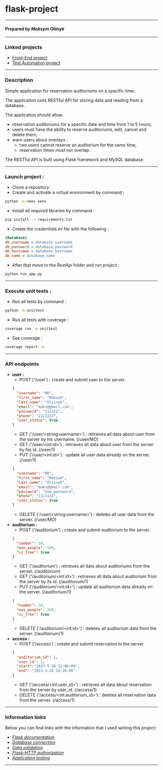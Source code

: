 # flask-project
***
#### Prepared by *Maksym Oliinyk*
***
### Linked projects
- [Front-End project](https://github.com/Maksym637/frontend-project)
- [Test Automation project](https://github.com/Maksym637/selenium-testing-project)
***
### Description
Simple application for reservation auditoriums on a specific time.

The application uses RESTful API for storing data and reading from a database.

The application should allow:
* reservation auditoriums for a specific date and time from 1 to 5 hours;
* users must have the ability to reserve auditoriums, edit, cancel and
  delete them;
* warn users about overlays :
  * two users cannot reserve an auditorium for the same time,
  * reservation times must not overlap.

The RESTful API is built using _Flask_ framework and _MySQL_ database.
***
### Launch project :
- Clone a repository 
- Create and activate a virtual environment by command :
```sh
python -m venv venv
```
- Install all required libraries by command :
```sh
pip install -r requirements.txt
```
- Create the _credentials.ini_ file with the following :
```ini
[Database]
db_username = database_username
db_password = database_password
db_hostname = database_hostname
db_name = database_name
```
- After that move to the _RestApi_ folder and run project :
```sh
python run_app.py
```
***
### Execute unit tests :
- Run all tests by command :
```sh
python -m unittest
```
- Run all tests with coverage :
```sh
coverage run -m unittest
```
- See coverage :
```sh
coverage report -m
```
***
### API endpoints
* **user :**
  * POST ('/user') : create and submit user to the server.
  ```json
  {
    "username": "MO",
    "first_name": "Maksym",
    "last_name": "Oliinyk",
    "email": "maks@gmail.com",
    "password": "212121",
    "phone": "2222222",
    "user_status": true
  }
  ```
  * GET ('/user/\<string:username>') : retrieves all data about user from the server by his username. (/user/MO)
  * GET ('/user/\<int:id>') : retrieves all data about user from the server by his id. (/user/1)
  * PUT ('/user/\<int:id>') : update all user data already on the server. (/user/1)
  ```json
  {
    "username": "MO",
    "first_name": "Maksym",
    "last_name": "Oliinyk",
    "email": "maks@gmail.com",
    "password": "new_password",
    "phone": "1111111",
    "user_status": true
  }
  ```
  * DELETE ('/user/\<string:username>') : deletes all user data from the server. (/user/MO)
* **auditorium :**
  * POST ('/auditorium') : create and submit auditorium to the server.
  ```json
  {
    "number": 10,
    "max_people": 100,
    "is_free": true
  }
  ```
  * GET ('/auditorium') : retrieves all data about auditoriums from the server. (/auditorium)
  * GET ('/auditorium/\<int:id>') : retrieves all data about auditorium from the server by its id. (/auditorium/1)
  * PUT ('/auditorium/\<int:id>') : update all auditorium data already on the server. (/auditorium/1)
  ```json
  {
    "number": 10,
    "max_people": 350,
    "is_free": true
  }
  ```
  * DELETE ('/auditorium/\<int:id>') : deletes all auditorium data from the server. (/auditorium/1)
* **access :**
  * POST ('/access') : create and submit reservation to the server.
  ```json
  {
    "auditorium_id": 1,
    "user_id": 1,
    "start":"2023-5-28 12:00:00",
    "end": "2023-5-28 14:30:00"
  }
  ```
  * GET ('/access/\<int:user_id>') : retrieves all data about reservation from the server by user_id. (/access/1)
  * DELETE ('/access/\<int:auditorium_id>') : deletes all reservation data from the server. (/access/1)
***
### Information links
Below you can find links with the information that I used writing this project:

* [_Flask documentation_](https://flask.palletsprojects.com/en/2.1.x/)
* [_Database connection_](https://www.sqlalchemy.org/)
* [_Data validation_](https://marshmallow.readthedocs.io/en/stable/)
* [_Flask-HTTP authorization_](https://flask-httpauth.readthedocs.io/en/latest/#basic-authentication-examples)
* [_Application testing_](https://docs.python.org/3/library/unittest.html)
***